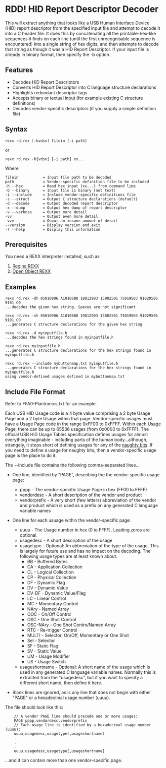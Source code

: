 RDD! HID Report Descriptor Decoder
==================================

This will extract anything that looks like a USB Human Interface Device (HID) report descriptor from the specified input file and attempt to decode it into a C header file. It does this by concatenating all the printable-hex-like sequences it finds on each line (until the first unrecognisable sequence is encountered) into a single string of hex digits, and then attempts to decode that string as though it was a HID Report Descriptor. If your input file is already in binary format, then specify the -b option.

Features
--------
* Decodes HID Report Descriptors
* Converts HID Report Descriptor into C language structure declarations
* Highlights redundant descriptor tags
* Accepts binary or textual input (for example existing C structure definitions)
* Decodes vendor-specific descriptors (if you supply a simple definition file)

Syntax
------

    rexx rd.rex [-bvdsx] filein [-i path]

or

    rexx rd.rex -h[vdsx] [-i path] xx...

Where

    filein           = Input file path to be decoded
    path             = Vendor-specific definition file to be included
    -h --hex         = Read hex input (xx...) from command line
    -b --binary      = Input file is binary (not text)
    -i --include     = Include vendor-specific definitions file
    -s --struct      = Output C structure declarations (default)
    -d --decode      = Output decoded report descriptor
    -x --dump        = Output hex dump of report descriptor
    -v --verbose     = Output more detail
    -vv              = Output even more detail
    -vvv             = Ouput an insane amount of detail
    --version        = Display version and exit
    -? --help        = Display this information

Prerequisites
-------------
You need a REXX interpreter installed, such as
  1. [Regina REXX](http://regina-rexx.sourceforge.net)
  2. [Open Object REXX](http://www.oorexx.org/)

Examples
-------
    rexx rd.rex -dh 05010906 A1010508 19012903 15002501 75019503 91029505 9101 C0
    ...decodes the given hex string. Spaces are not significant

    rexx rd.rex -sh 05010906 A1010508 19012903 15002501 75019503 91029505 9101 C0
    ...generates C structure declarations for the given hex string

    rexx rd.rex -d myinputfile.h
    ...decodes the hex strings found in myinputfile.h

    rexx rd.rex myinputfile.h
    ...generates C structure declarations for the hex strings found in myinputfile.h

    rexx rd.rex --include mybuttonmap.txt myinputfile.h
    ...generates C structure declarations for the hex strings found in myinputfile.h 
    using vendor-defined usages defined in mybuttonmap.txt

Include File Format
-------------------
  
Refer to FFA0-Plantronics.txt for an example.

Each USB HID Usage code is a 4 byte value comprising a 2 byte Usage Page and a 2 byte Usage within that page. Vendor-specific usages must have a Usage Page code in the range 0xFF00 to 0xFFFF. Within each Usage Page, there can be up to 65536 usages (from 0x0000 to 0xFFFF). The official USB HID Usage Tables specification defines usages for almost everything imaginable - including parts of the human body...although, strangely, it stops short of defining usages for any of the [naughty bits](http://en.wiktionary.org/wiki/naughty_bit). If you need to define a usage for naughty bits, then a vendor-specific usage page is the place to do it.

The --include file contains the following comma-separated lines...

* One line, identified by "PAGE", describing the the vendor-specific usage page:
    * pppp - The vendor-specific Usage Page in hex (FF00 to FFFF)
    * vendordesc - A short description of the vendor and product
    * vendorprefix - A very short (few letters) abbreviation of the vendor and product which is used as a prefix on any generated C language variable names

* One line for each usuage within the vendor-specific page:
    * uuuu - The Usage number in hex (0 to FFFF). Leading zeros are optional.
    * usagedesc - A short description of the usage
    * usagetype - Optional: An abbreviation of the type of the usage. This is largely for future use and has no impact on the decoding. The following usage types are at least known about:
        * BB - Buffered Bytes
        * CA - Application Collection
        * CL - Logical Collection
        * CP - Physical Collection
        * DF - Dynamic Flag
        * DV - Dynamic Value
        * DV-DF - Dynamic Value/Flag
        * LC - Linear Control
        * MC - Momentary Control
        * NAry - Named Array
        * OOC - On/Off Control
        * OSC - One Shot Control
        * OSC-NAry - One Shot Contro/Named Array
        * RTC - Re-trigger Control
        * MULTI - Selector, On/Off, Momentary or One Shot
        * Sel - Selector
        * SF - Static Flag
        * SV - Static Value
        * UM - Usage Modifier
        * US - Usage Switch
    * usageshortname - Optional: A short name of the usage which is used in any generated C language variable names. Normally this is extracted from the "usagedesc", but if you want to specify a different short name, then define it here.

* Blank lines are ignored, as is any line that does not begin with either "PAGE" or a hexadecimal usage number (uuuu).

The file should look like this:

        // A vendor PAGE line should precede one or more usages:
        PAGE pppp,vendordesc,vendorprefix
        // Each usage line is identified by a hexadecimal usage number (uuuu):
        uuuu,usagedesc,usagetype[,usageshortname]
        .
        .
        .
        uuuu,usagedesc,usagetype[,usageshortname]

...and it can contain more than one vendor-specific page.
